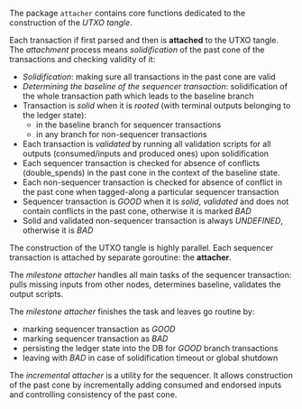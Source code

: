 The package `attacher` contains core functions dedicated to the construction of the _UTXO tangle_.

Each transaction if first parsed and then is **attached** to the UTXO tangle. 
The _attachment_ process means _solidification_ of the past cone of the transactions and checking validity of it:

* _Solidification_: making sure all transactions in the past cone are valid
* _Determining the baseline of the sequencer transaction_: solidification of the whole transaction path which leads 
to the baseline branch 
* Transaction is _solid_ when it is _rooted_ (with terminal outputs belonging to the ledger state):
  * in the baseline branch for sequencer transactions
  * in any branch for non-sequencer transactions
* Each transaction is _validated_ by running all validation scripts for all outputs (consumed/inputs and produced ones) upon solidification
* Each sequencer transaction is checked for absence of conflicts (double_spends) in the past cone in the context of the baseline state.
* Each non-sequencer transaction is checked for absence of conflict in the past cone when tagged-along a particular sequencer transaction
* Sequencer transaction is _GOOD_ when it is _solid_, _validated_ and does not contain conflicts in the past cone, otherwise it is marked _BAD_
* Solid and validated non-sequencer transaction is always _UNDEFINED_, otherwise it is _BAD_

The construction of the UTXO tangle is highly parallel. Each sequencer transaction is attached by separate goroutine: the **attacher**.

The _milestone attacher_ handles all main tasks of the sequencer transaction: pulls missing inputs from other nodes, determines baseline, validates the output scripts.

The _milestone attacher_ finishes the task and leaves go routine by:
* marking sequencer transaction as _GOOD_
* marking sequencer transaction as _BAD_
* persisting the ledger state into the DB for _GOOD_ branch transactions
* leaving with _BAD_ in case of solidification timeout or global shutdown

The _incremental attacher_ is a utility for the sequencer. It allows construction of the past cone by 
incrementally adding consumed and endorsed inputs and controlling consistency of the past cone.  

